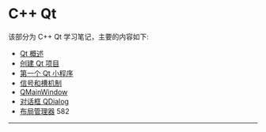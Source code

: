 # C++ Qt

该部分为 C++ Qt 学习笔记，主要的内容如下:

* [Qt 概述](./notes/part1.md)
* [创建 Qt 项目](./notes/part2.md)
* [第一个 Qt 小程序](./notes/part3.md)
* [信号和槽机制](./notes/part4.md)
* [QMainWindow](./notes/part5.md)
* [对话框 QDialog](./notes/part6.md)
* [布局管理器](./notes/part7.md)
582

---
